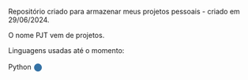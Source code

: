 Repositório criado para armazenar meus projetos pessoais - criado em 29/06/2024.

O nome PJT vem de projetos.

Linguagens usadas até o momento: 

Python <span style="color: #3572A5; font-size: 1.5em; vertical-align: middle;">&#9679;</span>

